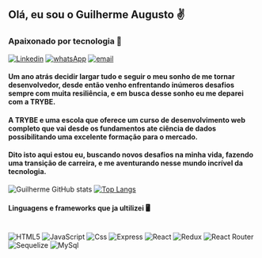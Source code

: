 ## Olá, eu sou o Guilherme Augusto ✌️
### Apaixonado por tecnologia 🫶

[![Linkedin](https://img.shields.io/badge/LinkedIn-0077B5?style=for-the-badge&logo=linkedin&logoColor=white)](https://www.linkedin.com/in/guilhermeoliveira107/)
[![whatsApp](https://img.shields.io/badge/WhatsApp-25D366?style=for-the-badge&logo=whatsapp&logoColor=white)](https://wa.me/qr/QA7V4XVWTXLSB1)
[![email](https://img.shields.io/badge/Gmail-D14836?style=for-the-badge&logo=gmail&logoColor=white)](guih107@gmail.com)

#### Um ano atrás decidir largar tudo e seguir o meu sonho de me tornar desenvolvedor, desde então venho enfrentando inúmeros desafios sempre com muita resiliência, e em busca desse sonho eu me deparei com a TRYBE.
#### A TRYBE e uma escola que oferece um curso de desenvolvimento web completo que vai desde os fundamentos ate ciência de dados possibilitando uma excelente formação para o mercado.
#### Dito isto aqui estou eu, buscando novos desafios na minha vida, fazendo uma transição de carreira, e me aventurando nesse mundo incrível da tecnologia.

![Guilherme GitHub stats](https://github-readme-stats.vercel.app/api?username=Guih107&show_icons=true&theme=merko)
[![Top Langs](https://github-readme-stats.vercel.app/api/top-langs/?username=Guih107&layout=compact)](https://github.com/anuraghazra/github-readme-stats)

#### Linguagens e frameworks que ja ultilizei 🖥️

<div style="display: inline_block"><br/>
<img alt="HTML5" src="https://img.shields.io/badge/HTML5-E34F26?style=for-the-badge&logo=html5&logoColor=white"/>
<img alt="JavaScript" src="https://img.shields.io/badge/JavaScript-F7DF1E?style=for-the-badge&logo=javascript&logoColor=black"/>
<img alt="Css" src="https://img.shields.io/badge/CSS-239120?&style=for-the-badge&logo=css3&logoColor=white
"/>
<img alt="Express" src="https://img.shields.io/badge/Express.js-404D59?style=for-the-badge
"/>
<img alt="React" src="	https://img.shields.io/badge/React-20232A?style=for-the-badge&logo=react&logoColor=61DAFB
"/>
<img alt="Redux" src="https://img.shields.io/badge/Redux-593D88?style=for-the-badge&logo=redux&logoColor=white
"/>
<img alt="React Router" src="https://img.shields.io/badge/React_Router-CA4245?style=for-the-badge&logo=react-router&logoColor=white
"/>
<img alt="Sequelize" src="https://img.shields.io/badge/MySQL-00000F?style=for-the-badge&logo=mysql&logoColor=white"/>
<img alt="MySql" src="https://img.shields.io/badge/sequelize-323330?style=for-the-badge&logo=sequelize&logoColor=blue"/>
</div>
